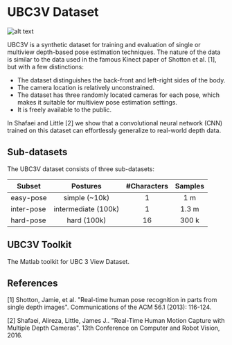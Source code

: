 # UBC3V Dataset
![alt text](https://raw.githubusercontent.com/ashafaei/ubc3v/master/metadata/all_chars.png "UBC3V Reference Groundtruth")

UBC3V is a synthetic dataset for training and evaluation of single or multiview depth-based pose estimation techniques.
The nature of the data is similar to the data used in the famous Kinect paper of Shotton et al. [1], but with a few distinctions:

* The dataset distinguishes the back-front and left-right sides of the body.
* The camera location is relatively unconstrained.
* The dataset has three randomly located cameras for each pose, which makes it suitable for multiview pose estimation settings.
* It is freely available to the public.

In Shafaei and Little [2] we show that a convolutional neural network (CNN) trained on this dataset can effortlessly generalize to real-world depth data.

## Sub-datasets
The UBC3V dataset consists of three sub-datasets:

| Subset        | Postures            | #Characters  | Samples |
| ------------- |:-------------------:|:------------:|:-------:|
| easy-pose     | simple (~10k)       | 1            | 1 m     |
| inter-pose    | intermediate (100k) | 1            | 1.3 m   |
| hard-pose     | hard (100k)         | 16           | 300 k   |

## UBC3V Toolkit
The Matlab toolkit for UBC 3 View Dataset.

## References
[1] Shotton, Jamie, et al. "Real-time human pose recognition in parts from single depth images". Communications of the ACM 56.1 (2013): 116-124.

[2] Shafaei, Alireza, Little, James J.. "Real-Time Human Motion Capture with Multiple Depth Cameras". 13th Conference on Computer and Robot Vision, 2016.